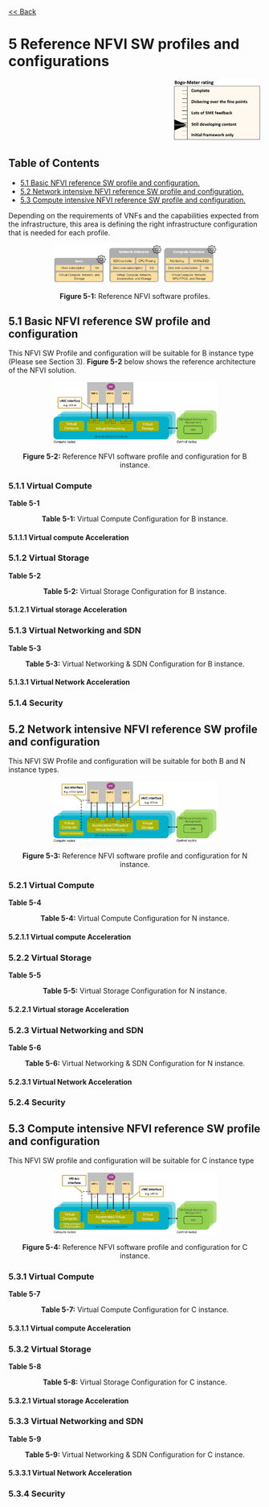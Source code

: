[<< Back](../../ref_model)
# 5	Reference NFVI SW profiles and configurations
<p align="right"><img src="../figures/bogo_sdc.png" alt="scope" title="Scope" width="35%"/></p>

## Table of Contents
* [5.1	Basic NFVI reference SW profile and configuration.](#5.1)
* [5.2 Network intensive NFVI reference SW profile and configuration.](#5.2)
* [5.3 Compute intensive NFVI reference SW profile and configuration.](#5.3)

Depending on the requirements of VNFs and the capabilities expected from the infrastructure, this area is defining the right infrastructure configuration that is needed for each profile.

<p align="center"><img src="../figures/ch05_ref_nfvi_sw_profiles.PNG" alt="ref_profiles" title="Reference Profiles" width="65%"/></p>
<p align="center"><b>Figure 5-1:</b> Reference NFVI software profiles.</p>

<a name="5.1"></a>
## 5.1	Basic NFVI reference SW profile and configuration
This NFVI SW Profile and configuration will be suitable for B instance type (Please see Section 3). **Figure 5-2** below shows the reference architecture of the NFVI solution.

<p align="center"><img src="../figures/ch05_b_ref_profile.PNG" alt="b_ref_profile" title="Basic Reference Profile" width="65%"/></p>
<p align="center"><b>Figure 5-2:</b> Reference NFVI software profile and configuration for B instance.</p>

### 5.1.1	Virtual Compute

**Table 5-1**

<p align="center"><b>Table 5-1:</b> Virtual Compute Configuration for B instance.</p>


#### 5.1.1.1	Virtual compute Acceleration

### 5.1.2	Virtual Storage

**Table 5-2**

<p align="center"><b>Table 5-2:</b> Virtual Storage Configuration for B instance.</p>

#### 5.1.2.1	Virtual storage Acceleration

### 5.1.3	Virtual Networking and SDN

**Table 5-3**

<p align="center"><b>Table 5-3:</b> Virtual Networking & SDN Configuration for B instance.</p>

#### 5.1.3.1	Virtual Network Acceleration

### 5.1.4	Security

<a name="5.2"></a>
## 5.2	Network intensive NFVI reference SW profile and configuration
This NFVI SW Profile and configuration will be suitable for both B and N instance types.

<p align="center"><img src="../figures/ch05_n_ref_profile.PNG" alt="n_ref_profile" title="Network Intensive Reference Profile" width="65%"/></p>
<p align="center"><b>Figure 5-3:</b> Reference NFVI software profile and configuration for N instance.</p>

### 5.2.1	Virtual Compute

**Table 5-4**

<p align="center"><b>Table 5-4:</b> Virtual Compute Configuration for N instance.</p>


#### 5.2.1.1	Virtual compute Acceleration

### 5.2.2	Virtual Storage

**Table 5-5**

<p align="center"><b>Table 5-5:</b> Virtual Storage Configuration for N instance.</p>

#### 5.2.2.1	Virtual storage Acceleration

### 5.2.3	Virtual Networking and SDN

**Table 5-6**

<p align="center"><b>Table 5-6:</b> Virtual Networking & SDN Configuration for N instance.</p>

#### 5.2.3.1	Virtual Network Acceleration

### 5.2.4	Security


<a name="5.3"></a>
## 5.3	Compute intensive NFVI reference SW profile and configuration
This NFVI SW profile and configuration will be suitable for C instance type

<p align="center"><img src="../figures/ch05_c_ref_profile.PNG" alt="c_ref_profile" title="Compute Intensive Reference Profile" width="65%"/></p>
<p align="center"><b>Figure 5-4:</b> Reference NFVI software profile and configuration for C instance.</p>

### 5.3.1	Virtual Compute

**Table 5-7**

<p align="center"><b>Table 5-7:</b> Virtual Compute Configuration for C instance.</p>


#### 5.3.1.1	Virtual compute Acceleration

### 5.3.2	Virtual Storage

**Table 5-8**

<p align="center"><b>Table 5-8:</b> Virtual Storage Configuration for C instance.</p>

#### 5.3.2.1	Virtual storage Acceleration

### 5.3.3	Virtual Networking and SDN

**Table 5-9**

<p align="center"><b>Table 5-9:</b> Virtual Networking & SDN Configuration for C instance.</p>

#### 5.3.3.1	Virtual Network Acceleration

### 5.3.4	Security


